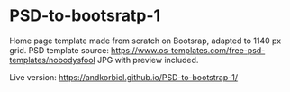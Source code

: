 # PSD-to-bootsratp-1

Home page template made from scratch on Bootsrap, adapted to 1140 px grid.
PSD template source: https://www.os-templates.com/free-psd-templates/nobodysfool
JPG with preview included.

Live version:
https://andkorbiel.github.io/PSD-to-bootstrap-1/
